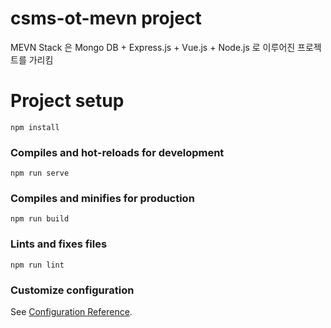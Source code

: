 # csms-ot-mevn project

MEVN Stack 은 Mongo DB + Express.js + Vue.js + Node.js 로 이루어진 프로젝트를 가리킴

# Project setup
```
npm install
```

### Compiles and hot-reloads for development
```
npm run serve
```

### Compiles and minifies for production
```
npm run build
```

### Lints and fixes files
```
npm run lint
```

### Customize configuration
See [Configuration Reference](https://cli.vuejs.org/config/).
